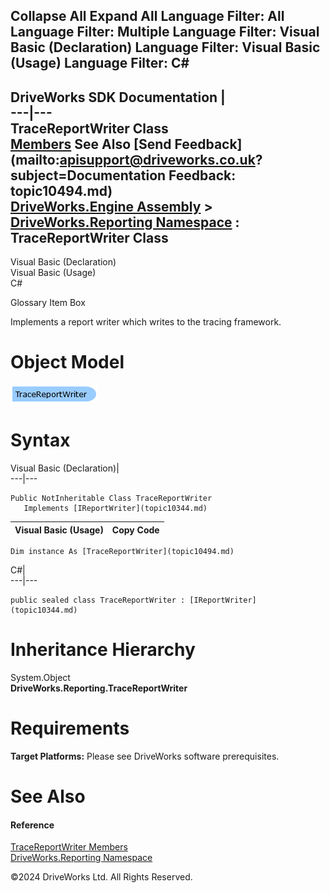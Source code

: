        

 Collapse All Expand All  Language Filter: All  Language Filter: Multiple  Language Filter: Visual Basic (Declaration) Language Filter: Visual Basic (Usage) Language Filter: C#  
---  
DriveWorks SDK Documentation  |   
---|---  
TraceReportWriter Class   
[Members](topic10495.md) See Also [Send Feedback](mailto:apisupport@driveworks.co.uk?subject=Documentation Feedback: topic10494.md)  
[DriveWorks.Engine Assembly](topic2156.md) > [DriveWorks.Reporting Namespace](topic10334.md) : TraceReportWriter Class  
---  
  
Visual Basic (Declaration)    
Visual Basic (Usage)    
C# 

Glossary Item Box

Implements a report writer which writes to the tracing framework. 

# Object Model

![](dotnetdiagramimages/image529.png)

# Syntax

Visual Basic (Declaration)|   
---|---  
      
    
    Public NotInheritable Class TraceReportWriter 
       Implements [IReportWriter](topic10344.md)   
  
Visual Basic (Usage)| Copy Code  
---|---  
      
    
    Dim instance As [TraceReportWriter](topic10494.md)  
  
C#|   
---|---  
      
    
    public sealed class TraceReportWriter : [IReportWriter](topic10344.md)    
  
# Inheritance Hierarchy

System.Object  
**DriveWorks.Reporting.TraceReportWriter**  


# Requirements

**Target Platforms:** Please see DriveWorks software prerequisites.

# See Also

#### Reference

[TraceReportWriter Members](topic10495.md)   
[DriveWorks.Reporting Namespace](topic10334.md)

©2024 DriveWorks Ltd. All Rights Reserved.

